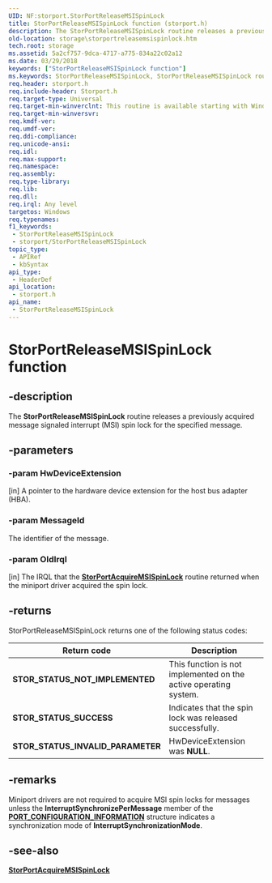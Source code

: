 ```yaml
---
UID: NF:storport.StorPortReleaseMSISpinLock
title: StorPortReleaseMSISpinLock function (storport.h)
description: The StorPortReleaseMSISpinLock routine releases a previously acquired message signaled interrupt (MSI) spin lock for the specified message.
old-location: storage\storportreleasemsispinlock.htm
tech.root: storage
ms.assetid: 5a2cf757-9dca-4717-a775-834a22c02a12
ms.date: 03/29/2018
keywords: ["StorPortReleaseMSISpinLock function"]
ms.keywords: StorPortReleaseMSISpinLock, StorPortReleaseMSISpinLock routine [Storage Devices], storage.storportreleasemsispinlock, storport/StorPortReleaseMSISpinLock, storprt_212b8090-c4a3-4ea8-8c50-6704a6d0cee7.xml
req.header: storport.h
req.include-header: Storport.h
req.target-type: Universal
req.target-min-winverclnt: This routine is available starting with Windows Vista.
req.target-min-winversvr: 
req.kmdf-ver: 
req.umdf-ver: 
req.ddi-compliance: 
req.unicode-ansi: 
req.idl: 
req.max-support: 
req.namespace: 
req.assembly: 
req.type-library: 
req.lib: 
req.dll: 
req.irql: Any level
targetos: Windows
req.typenames: 
f1_keywords:
 - StorPortReleaseMSISpinLock
 - storport/StorPortReleaseMSISpinLock
topic_type:
 - APIRef
 - kbSyntax
api_type:
 - HeaderDef
api_location:
 - storport.h
api_name:
 - StorPortReleaseMSISpinLock
---
```


# StorPortReleaseMSISpinLock function


## -description

The **StorPortReleaseMSISpinLock** routine releases a previously acquired message signaled interrupt (MSI) spin lock for the specified message.

## -parameters

### -param HwDeviceExtension 

[in]
A pointer to the hardware device extension for the host bus adapter (HBA).

### -param MessageId

The identifier of the message.

### -param OldIrql 

[in]
The IRQL that the [**StorPortAcquireMSISpinLock**](nf-storport-storportacquiremsispinlock.md) routine returned when the miniport driver acquired the spin lock.

## -returns

StorPortReleaseMSISpinLock returns one of the following status codes:

| Return code | Description |
| ----------- | ----------- |
| **STOR_STATUS_NOT_IMPLEMENTED** | This function is not implemented on the active operating system. |
| **STOR_STATUS_SUCCESS** | Indicates that the spin lock was released successfully. |
| **STOR_STATUS_INVALID_PARAMETER** | HwDeviceExtension was **NULL**. |

## -remarks

Miniport drivers are not required to acquire MSI spin locks for messages unless the **InterruptSynchronizePerMessage** member of the [**PORT_CONFIGURATION_INFORMATION**](ns-storport-_port_configuration_information.md) structure indicates a synchronization mode of **InterruptSynchronizationMode**.

## -see-also

[**StorPortAcquireMSISpinLock**](nf-storport-storportacquiremsispinlock.md)

